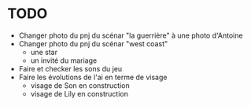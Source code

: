 # TODO

- Changer photo du pnj du scénar "la guerrière" à une photo d'Antoine
- Changer photo du pnj du scénar "west coast"
  - une star
  - un invité du mariage
- Faire et checker les sons du jeu
- Faire les évolutions de l'ai en terme de visage
  - visage de Son en construction
  - visage de Lily en construction
